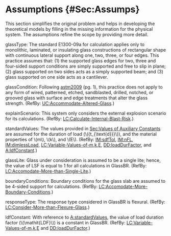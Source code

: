 # Assumptions {#Sec:Assumps}

This section simplifies the original problem and helps in developing the theoretical models by filling in the missing information for the physical system. The assumptions refine the scope by providing more detail.

<div id="assumpGT"></div>

glassType: The standard E1300-09a for calculation applies only to monolithic, laminated, or insulating glass constructions of rectangular shape with continuous lateral support along one, two, three, or four edges. This practice assumes that: (1) the supported glass edges for two, three and four-sided support conditions are simply supported and free to slip in plane; (2) glass supported on two sides acts as a simply supported beam; and (3) glass supported on one side acts as a cantilever.

<div id="assumpGC"></div>

glassCondition: Following [astm2009](./SecReferences.md#astm2009) (pg. 1), this practice does not apply to any form of wired, patterned, etched, sandblasted, drilled, notched, or grooved glass with surface and edge treatments that alter the glass strength. (RefBy: [UC:Accommodate-Altered-Glass](./SecUCs.md#accAlteredGlass).)

<div id="assumpES"></div>

explainScenario: This system only considers the external explosion scenario for its calculations. (RefBy: [LC:Calculate-Internal-Blast-Risk](./SecLCs.md#calcInternalBlastRisk).)

<div id="assumpSV"></div>

standardValues: The values provided in [Sec:Values of Auxiliary Constants](./SecAuxConstants.md#Sec:AuxConstants) are assumed for the duration of load (\\({t\_{\text{d}}}\\)), and the material properties of \\(m\\), \\(k\\), and \\(E\\). (RefBy: [IM:sdfTol](./SecIMs.md#IM:sdfTol), [IM:nFL](./SecIMs.md#IM:nFL), [IM:dimlessLoad](./SecIMs.md#IM:dimlessLoad), [LC:Variable-Values-of-m,k,E](./SecLCs.md#varValsOfmkE), [DD:loadDurFactor](./SecDDs.md#DD:loadDurFactor), and [A:ldfConstant](./SecAssumps.md#assumpLDFC).)

<div id="assumpGL"></div>

glassLite: Glass under consideration is assumed to be a single lite; hence, the value of LSF is equal to 1 for all calculations in GlassBR. (RefBy: [LC:Accomodate-More-than-Single-Lite](./SecLCs.md#accMoreThanSingleLite).)

<div id="assumpBC"></div>

boundaryConditions: Boundary conditions for the glass slab are assumed to be 4-sided support for calculations. (RefBy: [LC:Accomodate-More-Boundary-Conditions](./SecLCs.md#accMoreBoundaryConditions).)

<div id="assumpRT"></div>

responseType: The response type considered in GlassBR is flexural. (RefBy: [LC:Consider-More-than-Flexure-Glass](./SecLCs.md#considerMoreThanFlexGlass).)

<div id="assumpLDFC"></div>

ldfConstant: With reference to [A:standardValues](./SecAssumps.md#assumpSV), the value of load duration factor (\\(\mathit{LDF}\\)) is a constant in GlassBR. (RefBy: [LC:Variable-Values-of-m,k,E](./SecLCs.md#varValsOfmkE) and [DD:loadDurFactor](./SecDDs.md#DD:loadDurFactor).)


